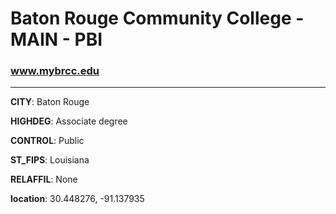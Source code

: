 # Baton Rouge Community College - MAIN - PBI
### www.mybrcc.edu
---
**CITY**: Baton Rouge

**HIGHDEG**: Associate degree

**CONTROL**: Public

**ST_FIPS**: Louisiana

**RELAFFIL**: None

**location**: 30.448276, -91.137935